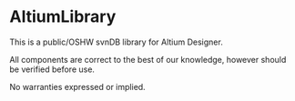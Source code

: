 AltiumLibrary
=============

This is a public/OSHW svnDB library for Altium Designer. 

All components are correct to the best of our knowledge, however should be verified before use. 

No warranties expressed or implied.